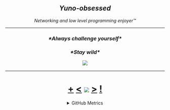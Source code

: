 <h2 align="center"><i>Yuno-obsessed</i></h1>
<p align="center"><i>Networking and low level programming enjoyer™</i></p>


<hr>

<h3 align="center"><i>*Always challenge yourself*</i></h2>
<h3 align="center"><i>*Stay wild*</i></h2>
<p align="center">
<a href="https://discord.com/users/566566562031468554"><code><img src="https://discord.c99.nl/widget/theme-3/566566562031468554.png" height="80px"></code></a>
</p>
<hr>
<h1 align="center"> <a href="https://octo-ring.com/register">+</a> <a href="https://octo-ring.com/p/Yuno-obsessed/prev"><</a> <a href="https://octo-ring.com/">
<img align="center" src="https://media.discordapp.net/attachments/1000850818976727072/1025442042903527505/948457eebe13f883a5ebd904a8cb1caf-2231977061.png?width=750&height=750" height="150px"></a> 
<a href="https://octo-ring.com/p/Yuno-obsessed/next">></a> <a href="https://octo-ring.com/p/Yuno-obsessed/random">!</a>
</h1>




<details align="center">
<summary>GitHub Metrics</summary>
<img src="./github-metrics.svg">

</details>
